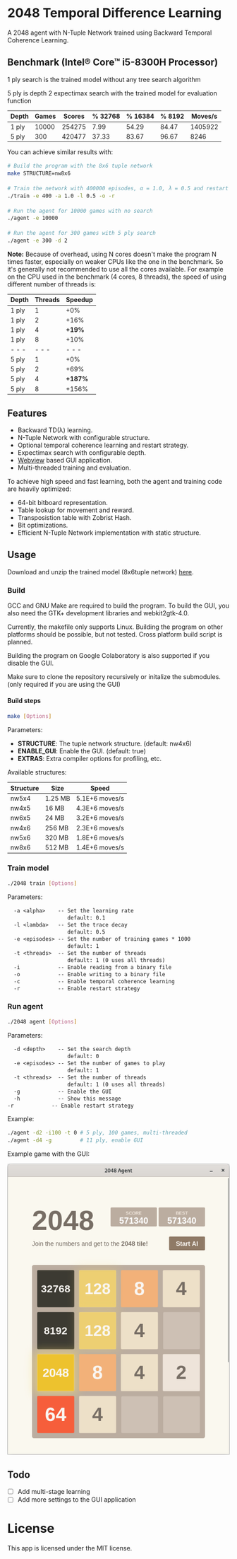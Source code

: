 # 2048 Temporal Difference Learning

A 2048 agent with N-Tuple Network trained using Backward Temporal Coherence Learning.

## Benchmark (Intel® Core™ i5-8300H Processor)

1 ply search is the trained model without any tree search algorithm

5 ply is depth 2 expectimax search with the trained model for evaluation function

| Depth | Games | Scores | % 32768 | % 16384 | % 8192 | Moves/s |
| ----- | ----- | ------ | ------- | ------- | ------ | ------- |
| 1 ply | 10000 | 254275 | 7.99    | 54.29   | 84.47  | 1405922 |
| 5 ply | 300   | 420477 | 37.33   | 83.67   | 96.67  | 8246    |

You can achieve similar results with:

```sh
# Build the program with the 8x6 tuple network
make STRUCTURE=nw8x6

# Train the network with 400000 episodes, α = 1.0, λ = 0.5 and restart strategy
./train -e 400 -a 1.0 -l 0.5 -o -r

# Run the agent for 10000 games with no search
./agent -e 10000

# Run the agent for 300 games with 5 ply search
./agent -e 300 -d 2
```

**Note:** Because of overhead, using N cores doesn't make the program N times faster, especially on weaker CPUs like the one in the benchmark.
So it's generally not recommended to use all the cores available.
For example on the CPU used in the benchmark (4 cores, 8 threads), the speed of using different number of threads is:

| Depth | Threads | Speedup   |
| ----- | ------- | --------- |
| 1 ply | 1       | +0%       |
| 1 ply | 2       | +16%      |
| 1 ply | 4       | **+19%**  |
| 1 ply | 8       | +10%      |
| - - - | - - -   | - - -     |
| 5 ply | 1       | +0%       |
| 5 ply | 2       | +69%      |
| 5 ply | 4       | **+187%** |
| 5 ply | 8       | +156%     |

## Features

- Backward TD(λ) learning.
- N-Tuple Network with configurable structure.
- Optional temporal coherence learning and restart strategy.
- Expectimax search with configurable depth.
- [Webview](https://github.com/webview/webview) based GUI application.
- Multi-threaded training and evaluation.

To achieve high speed and fast learning, both the agent and training code are heavily optimized:

- 64-bit bitboard representation.
- Table lookup for movement and reward.
- Transposistion table with Zobrist Hash.
- Bit optimizations.
- Efficient N-Tuple Network implementation with static structure.

## Usage

Download and unzip the trained model (8x6tuple network) [here](../../releases/latest).

### Build

GCC and GNU Make are required to build the program.
To build the GUI, you also need the GTK+ development libraries and webkit2gtk-4.0.

Currently, the makefile only supports Linux. Building the program on other platforms should be possible, but not tested.
Cross platform build script is planned.

Building the program on Google Colaboratory is also supported if you disable the GUI.

Make sure to clone the repository recursively or initalize the submodules. (only required if you are using the GUI)

#### Build steps

```sh
make [Options]
```

Parameters:

- **STRUCTURE**: The tuple network structure. (default: nw4x6)
- **ENABLE_GUI**: Enable the GUI. (default: true)
- **EXTRAS**: Extra compiler options for profiling, etc.

Available structures:

| Structure | Size    | Speed          |
| --------- | ------- | -------------- |
| nw5x4     | 1.25 MB | 5.1E+6 moves/s |
| nw4x5     | 16 MB   | 4.3E+6 moves/s |
| nw6x5     | 24 MB   | 3.2E+6 moves/s |
| nw4x6     | 256 MB  | 2.3E+6 moves/s |
| nw5x6     | 320 MB  | 1.8E+6 moves/s |
| nw8x6     | 512 MB  | 1.4E+6 moves/s |

### Train model

```sh
./2048 train [Options]
```

Parameters:

```
  -a <alpha>    -- Set the learning rate
                   default: 0.1
  -l <lambda>   -- Set the trace decay
                   default: 0.5
  -e <episodes> -- Set the number of training games * 1000
                   default: 1
  -t <threads>  -- Set the number of threads
                   default: 1 (0 uses all threads)
  -i            -- Enable reading from a binary file
  -o            -- Enable writing to a binary file
  -c            -- Enable temporal coherence learning
  -r            -- Enable restart strategy  
```

### Run agent

```sh
./2048 agent [Options]
```

Parameters:

```
  -d <depth>    -- Set the search depth
                   default: 0
  -e <episodes> -- Set the number of games to play
                   default: 1
  -t <threads>  -- Set the number of threads
                   default: 1 (0 uses all threads)
  -g            -- Enable the GUI
  -h            -- Show this message                                                                                        -r            -- Enable restart strategy
```

Example:

```sh
./agent -d2 -i100 -t 0 # 5 ply, 100 games, multi-threaded
./agent -d4 -g         # 11 ply, enable GUI
```

Example game with the GUI:

![](gui.png)

## Todo

- [ ] Add multi-stage learning
- [ ] Add more settings to the GUI application

# License

This app is licensed under the MIT license.
